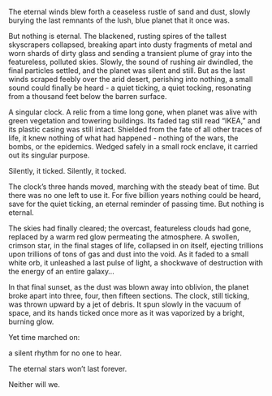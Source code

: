 <!--
.. title: A Relentless Ticking
.. slug: a-relentless-ticking
.. date: 2020-02-07 23:58:35 UTC-04:00
.. tags: 
.. category: 
.. link: 
.. description: 
.. type: text
-->

The eternal winds blew forth a ceaseless rustle of sand and dust, slowly burying the last remnants of the lush, blue planet that it once was.
<!-- TEASER_END -->
But nothing is eternal. The blackened, rusting spires of the tallest skyscrapers collapsed, breaking apart into dusty fragments of metal and worn shards of dirty glass and sending a transient plume of gray into the featureless, polluted skies. Slowly, the sound of rushing air dwindled, the final particles settled, and the planet was silent and still. But as the last winds scraped feebly over the arid desert, perishing into nothing, a small sound could finally be heard - a quiet ticking, a quiet tocking, resonating from a thousand feet below the barren surface.

A singular clock. A relic from a time long gone, when planet was alive with green vegetation and towering buildings. Its faded tag still read “IKEA,” and its plastic casing was still intact. Shielded from the fate of all other traces of life, it knew nothing of what had happened - nothing of the wars, the bombs, or the epidemics. Wedged safely in a small rock enclave, it carried out its singular purpose.

Silently, it ticked. Silently, it tocked.

The clock’s three hands moved, marching with the steady beat of time. But there was no one left to use it. For five billion years nothing could be heard, save for the quiet ticking, an eternal reminder of passing time. But nothing is eternal.

The skies had finally cleared; the overcast, featureless clouds had gone, replaced by a warm red glow permeating the atmosphere. A swollen, crimson star, in the final stages of life, collapsed in on itself, ejecting trillions upon trillions of tons of gas and dust into the void. As it faded to a small white orb, it unleashed a last pulse of light, a shockwave of destruction with the energy of an entire galaxy… 

In that final sunset, as the dust was blown away into oblivion, the planet broke apart into three, four, then fifteen sections. The clock, still ticking, was thrown upward by a jet of debris. It spun slowly in the vacuum of space, and its hands ticked once more as it was vaporized by a bright, burning glow.

Yet time marched on:

a silent rhythm for no one to hear.

The eternal stars won’t last forever.

Neither will we.